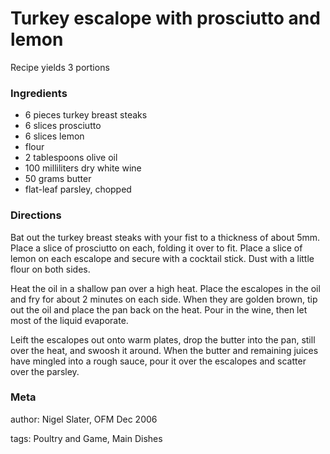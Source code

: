 # Turkey escalope with prosciutto and lemon

Recipe yields 3 portions 

### Ingredients
 * 6 pieces turkey breast steaks
 * 6 slices prosciutto
 * 6 slices lemon
 * flour
 * 2 tablespoons olive oil
 * 100 milliliters dry white wine
 * 50 grams butter
 * flat-leaf parsley, chopped

### Directions

Bat out the turkey breast steaks with your fist to a thickness of about 5mm.  Place a slice of prosciutto on each, folding it over to fit.  Place a slice of lemon on each escalope and secure with a cocktail stick.  Dust with a little flour on both sides.

Heat the oil in a shallow pan over a high heat.  Place the escalopes in the oil and fry for about 2 minutes on each side.  When they are golden brown, tip out the oil and place the pan back on the heat.  Pour in the wine, then let most of the liquid evaporate.

Leift the escalopes out onto warm plates, drop the butter into the pan, still over the heat, and swoosh it around.  When the butter and remaining juices have mingled into a rough sauce, pour it over the escalopes and scatter over the parsley.

### Meta
author: Nigel Slater, OFM Dec 2006

tags: Poultry and Game, Main Dishes

